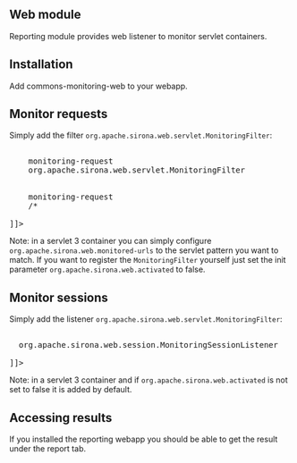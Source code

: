 <!---
Licensed to the Apache Software Foundation (ASF) under one
or more contributor license agreements.  See the NOTICE file
distributed with this work for additional information
regarding copyright ownership.  The ASF licenses this file
to you under the Apache License, Version 2.0 (the
"License"); you may not use this file except in compliance
with the License.  You may obtain a copy of the License at

  http://www.apache.org/licenses/LICENSE-2.0

Unless required by applicable law or agreed to in writing,
software distributed under the License is distributed on an
"AS IS" BASIS, WITHOUT WARRANTIES OR CONDITIONS OF ANY
KIND, either express or implied.  See the License for the
specific language governing permissions and limitations
under the License.
-->
## Web module

Reporting module provides web listener to monitor servlet containers.

## Installation

Add commons-monitoring-web to your webapp.

## Monitor requests

Simply add the filter `org.apache.sirona.web.servlet.MonitoringFilter`:

<pre class="prettyprint linenums"><![CDATA[
<filter>
    <filter-name>monitoring-request</filter-name>
    <filter-class>org.apache.sirona.web.servlet.MonitoringFilter</filter-class>
</filter>
<filter-mapping>
    <filter-name>monitoring-request</filter-name>
    <url-pattern>/*</url-pattern>
</filter-mapping>
]]></pre>

Note: in a servlet 3 container you can simply configure `org.apache.sirona.web.monitored-urls` to the
servlet pattern you want to match. If you want to register the `MonitoringFilter` yourself just set the
init parameter `org.apache.sirona.web.activated` to false.

## Monitor sessions

Simply add the listener `org.apache.sirona.web.servlet.MonitoringFilter`:

<pre class="prettyprint linenums"><![CDATA[
<listener>
  <listener-class>org.apache.sirona.web.session.MonitoringSessionListener</listener-class>
</listener>
]]></pre>

Note: in a servlet 3 container and if `org.apache.sirona.web.activated` is not set to false it is added by default.

## Accessing results

If you installed the reporting webapp you should be able to get the result under the report tab.